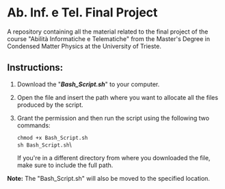 # Ab. Inf. e Tel. Final Project
A repository containing all the material related to the final project of the course "Abilità Informatiche e Telematiche" from the Master's Degree in Condensed Matter Physics at the University of Trieste.

## Instructions: 
1) Download the "***Bash_Script.sh***" to your computer.
2) Open the file and insert the path where you want to allocate all the files produced by the script.
3) Grant the permission and then run the script using the following two commands:

    `chmod +x Bash_Script.sh`\
    `sh Bash_Script.sh`\
   
   If you're in a different directory from where you downloaded the file, make sure to include the full path.

   
**Note:** The "Bash_Script.sh" will also be moved to the specified location.



   

